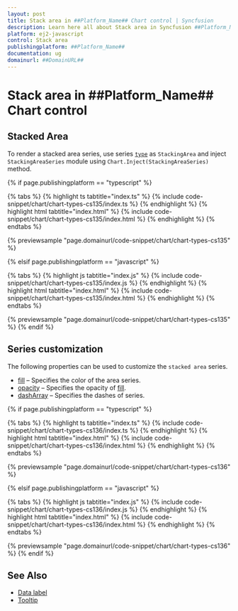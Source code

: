 ```yaml
---
layout: post
title: Stack area in ##Platform_Name## Chart control | Syncfusion
description: Learn here all about Stack area in Syncfusion ##Platform_Name## Chart control of Syncfusion Essential JS 2 and more.
platform: ej2-javascript
control: Stack area 
publishingplatform: ##Platform_Name##
documentation: ug
domainurl: ##DomainURL##
---
```

# Stack area in ##Platform_Name## Chart control

## Stacked Area

To render a stacked area series, use series [`type`](../../api/chart/seriesModel/#type-string) as `StackingArea` and inject `StackingAreaSeries` module using `Chart.Inject(StackingAreaSeries)` method.

{% if page.publishingplatform == "typescript" %}

 {% tabs %}
{% highlight ts tabtitle="index.ts" %}
{% include code-snippet/chart/chart-types-cs135/index.ts %}
{% endhighlight %}
{% highlight html tabtitle="index.html" %}
{% include code-snippet/chart/chart-types-cs135/index.html %}
{% endhighlight %}
{% endtabs %}
        
{% previewsample "page.domainurl/code-snippet/chart/chart-types-cs135" %}

{% elsif page.publishingplatform == "javascript" %}

{% tabs %}
{% highlight js tabtitle="index.js" %}
{% include code-snippet/chart/chart-types-cs135/index.js %}
{% endhighlight %}
{% highlight html tabtitle="index.html" %}
{% include code-snippet/chart/chart-types-cs135/index.html %}
{% endhighlight %}
{% endtabs %}

{% previewsample "page.domainurl/code-snippet/chart/chart-types-cs135" %}
{% endif %}

## Series customization

The following properties can be used to customize the `stacked area` series.

* [fill](../../api/chart/seriesModel/#fill) – Specifies the color of the area series.
* [opacity](../../api/chart/seriesModel/#opacity) – Specifies the opacity of [fill](../../api/chart/seriesModel/#fill).
* [dashArray](../../api/chart/seriesModel/#dasharray) – Specifies the dashes of series.

{% if page.publishingplatform == "typescript" %}

 {% tabs %}
{% highlight ts tabtitle="index.ts" %}
{% include code-snippet/chart/chart-types-cs136/index.ts %}
{% endhighlight %}
{% highlight html tabtitle="index.html" %}
{% include code-snippet/chart/chart-types-cs136/index.html %}
{% endhighlight %}
{% endtabs %}
        
{% previewsample "page.domainurl/code-snippet/chart/chart-types-cs136" %}

{% elsif page.publishingplatform == "javascript" %}

{% tabs %}
{% highlight js tabtitle="index.js" %}
{% include code-snippet/chart/chart-types-cs136/index.js %}
{% endhighlight %}
{% highlight html tabtitle="index.html" %}
{% include code-snippet/chart/chart-types-cs136/index.html %}
{% endhighlight %}
{% endtabs %}

{% previewsample "page.domainurl/code-snippet/chart/chart-types-cs136" %}
{% endif %}

## See Also

* [Data label](../data-labels/)
* [Tooltip](../tool-tip/)
